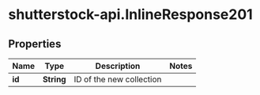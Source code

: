 # shutterstock-api.InlineResponse201

## Properties
Name | Type | Description | Notes
------------ | ------------- | ------------- | -------------
**id** | **String** | ID of the new collection | 


